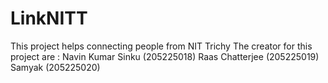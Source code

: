 # LinkNITT
This project helps connecting people from NIT Trichy
The creator for this project are : Navin Kumar Sinku (205225018)
                                   Raas Chatterjee (205225019)
                                   Samyak (205225020)
